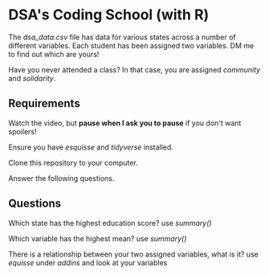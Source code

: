 # DSA's Coding School (with R)

The _dsa_data.csv_ file has data for various states across a number of different variables. Each student has been assigned two variables. DM me to find out which are yours!

Have you never attended a class? In that case, you are assigned _community_ and _solidarity_.

## Requirements

Watch the video, but **pause when I ask you to pause** if you don't want spoilers!

Ensure you have _esquisse_ and _tidyverse_ installed.

Clone this repository to your computer.

Answer the following questions.

## Questions

Which state has the highest education score? use _summary()_

Which variable has the highest mean? use _summary()_

There is a relationship between your two assigned variables, what is it? use _equisse_ under _addins_ and look at your variables
